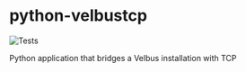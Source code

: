 # python-velbustcp

![Tests](https://github.com/velbus/python-velbustcp/actions/workflows/tests.yml/badge.svg)

Python application that bridges a Velbus installation with TCP
